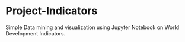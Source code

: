 # Project-Indicators
Simple Data mining and visualization using Jupyter Notebook on World Development Indicators.
